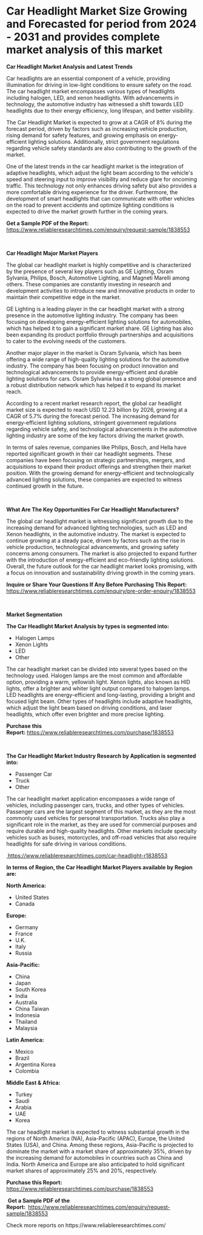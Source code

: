<p><h1>Car Headlight Market Size Growing and Forecasted for period from 2024 - 2031 and provides complete market analysis of this market</h1></p><p><strong>Car Headlight Market Analysis and Latest Trends</strong></p>
<p><p>Car headlights are an essential component of a vehicle, providing illumination for driving in low-light conditions to ensure safety on the road. The car headlight market encompasses various types of headlights including halogen, LED, and xenon headlights. With advancements in technology, the automotive industry has witnessed a shift towards LED headlights due to their energy efficiency, long lifespan, and better visibility.</p><p>The Car Headlight Market is expected to grow at a CAGR of 8% during the forecast period, driven by factors such as increasing vehicle production, rising demand for safety features, and growing emphasis on energy-efficient lighting solutions. Additionally, strict government regulations regarding vehicle safety standards are also contributing to the growth of the market.</p><p>One of the latest trends in the car headlight market is the integration of adaptive headlights, which adjust the light beam according to the vehicle's speed and steering input to improve visibility and reduce glare for oncoming traffic. This technology not only enhances driving safety but also provides a more comfortable driving experience for the driver. Furthermore, the development of smart headlights that can communicate with other vehicles on the road to prevent accidents and optimize lighting conditions is expected to drive the market growth further in the coming years.</p></p>
<p><strong>Get a Sample PDF of the Report:&nbsp;</strong> <a href="https://www.reliableresearchtimes.com/enquiry/request-sample/1838553">https://www.reliableresearchtimes.com/enquiry/request-sample/1838553</a></p>
<p>&nbsp;</p>
<p><strong>Car Headlight Major Market Players</strong></p>
<p><p>The global car headlight market is highly competitive and is characterized by the presence of several key players such as GE Lighting, Osram Sylvania, Philips, Bosch, Automotive Lighting, and Magneti Marelli among others. These companies are constantly investing in research and development activities to introduce new and innovative products in order to maintain their competitive edge in the market.</p><p>GE Lighting is a leading player in the car headlight market with a strong presence in the automotive lighting industry. The company has been focusing on developing energy-efficient lighting solutions for automobiles, which has helped it to gain a significant market share. GE Lighting has also been expanding its product portfolio through partnerships and acquisitions to cater to the evolving needs of the customers.</p><p>Another major player in the market is Osram Sylvania, which has been offering a wide range of high-quality lighting solutions for the automotive industry. The company has been focusing on product innovation and technological advancements to provide energy-efficient and durable lighting solutions for cars. Osram Sylvania has a strong global presence and a robust distribution network which has helped it to expand its market reach.</p><p>According to a recent market research report, the global car headlight market size is expected to reach USD 12.23 billion by 2026, growing at a CAGR of 5.7% during the forecast period. The increasing demand for energy-efficient lighting solutions, stringent government regulations regarding vehicle safety, and technological advancements in the automotive lighting industry are some of the key factors driving the market growth.</p><p>In terms of sales revenue, companies like Philips, Bosch, and Hella have reported significant growth in their car headlight segments. These companies have been focusing on strategic partnerships, mergers, and acquisitions to expand their product offerings and strengthen their market position. With the growing demand for energy-efficient and technologically advanced lighting solutions, these companies are expected to witness continued growth in the future.</p></p>
<p>&nbsp;</p>
<p><strong>What Are The Key Opportunities For Car Headlight Manufacturers?</strong></p>
<p><p>The global car headlight market is witnessing significant growth due to the increasing demand for advanced lighting technologies, such as LED and Xenon headlights, in the automotive industry. The market is expected to continue growing at a steady pace, driven by factors such as the rise in vehicle production, technological advancements, and growing safety concerns among consumers. The market is also projected to expand further with the introduction of energy-efficient and eco-friendly lighting solutions. Overall, the future outlook for the car headlight market looks promising, with a focus on innovation and sustainability driving growth in the coming years.</p></p>
<p><strong>Inquire or Share Your Questions If Any Before Purchasing This Report:</strong> <a href="https://www.reliableresearchtimes.com/enquiry/pre-order-enquiry/1838553">https://www.reliableresearchtimes.com/enquiry/pre-order-enquiry/1838553</a></p>
<p>&nbsp;</p>
<p><strong>Market Segmentation</strong></p>
<p><strong>The Car Headlight Market Analysis by types is segmented into:</strong></p>
<p><ul><li>Halogen Lamps</li><li>Xenon Lights</li><li>LED</li><li>Other</li></ul></p>
<p><p>The car headlight market can be divided into several types based on the technology used. Halogen lamps are the most common and affordable option, providing a warm, yellowish light. Xenon lights, also known as HID lights, offer a brighter and whiter light output compared to halogen lamps. LED headlights are energy-efficient and long-lasting, providing a bright and focused light beam. Other types of headlights include adaptive headlights, which adjust the light beam based on driving conditions, and laser headlights, which offer even brighter and more precise lighting.</p></p>
<p><strong>Purchase this Report:&nbsp;</strong><a href="https://www.reliableresearchtimes.com/purchase/1838553">https://www.reliableresearchtimes.com/purchase/1838553</a></p>
<p>&nbsp;</p>
<p><strong>The Car Headlight Market Industry Research by Application is segmented into:</strong></p>
<p><ul><li>Passenger Car</li><li>Truck</li><li>Other</li></ul></p>
<p><p>The car headlight market application encompasses a wide range of vehicles, including passenger cars, trucks, and other types of vehicles. Passenger cars are the largest segment of this market, as they are the most commonly used vehicles for personal transportation. Trucks also play a significant role in the market, as they are used for commercial purposes and require durable and high-quality headlights. Other markets include specialty vehicles such as buses, motorcycles, and off-road vehicles that also require headlights for safe driving in various conditions.</p></p>
<p><a href="https://www.reliableresearchtimes.com/car-headlight-r1838553">&nbsp;https://www.reliableresearchtimes.com/car-headlight-r1838553</a></p>
<p><strong>In terms of Region, the Car Headlight Market Players available by Region are:</strong></p>
<p>
    <p> <strong> North America: </strong>
        <ul>
            <li>United States</li>
            <li>Canada</li>
        </ul>
        </p> 
    <p> <strong> Europe: </strong>
        <ul>
            <li>Germany</li>
            <li>France</li>
            <li>U.K.</li>
            <li>Italy</li>
            <li>Russia</li>
        </ul>
        </p> 
    <p> <strong> Asia-Pacific: </strong>
        <ul>
            <li>China</li>
            <li>Japan</li>
            <li>South Korea</li>
            <li>India</li>
            <li>Australia</li>
            <li>China Taiwan</li>
            <li>Indonesia</li>
            <li>Thailand</li>
            <li>Malaysia</li>
        </ul>
        </p> 
    <p> <strong> Latin America: </strong>
        <ul>
            <li>Mexico</li>
            <li>Brazil</li>
            <li>Argentina Korea</li>
            <li>Colombia</li>
        </ul>
        </p> 
    <p> <strong> Middle East & Africa: </strong>
        <ul>
            <li>Turkey</li>
            <li>Saudi</li>
            <li>Arabia</li>
            <li>UAE</li>
            <li>Korea</li>
        </ul>
    </p>
    </p>
<p><p>The car headlight market is expected to witness substantial growth in the regions of North America (NA), Asia-Pacific (APAC), Europe, the United States (USA), and China. Among these regions, Asia-Pacific is projected to dominate the market with a market share of approximately 35%, driven by the increasing demand for automobiles in countries such as China and India. North America and Europe are also anticipated to hold significant market shares of approximately 25% and 20%, respectively.</p></p>
<p><strong>Purchase this Report: </strong><a href="https://www.reliableresearchtimes.com/purchase/1838553">https://www.reliableresearchtimes.com/purchase/1838553</a></p>
<p>&nbsp;<strong>Get a Sample PDF of the Report:&nbsp;&nbsp;</strong><a href="https://www.reliableresearchtimes.com/enquiry/request-sample/1838553">https://www.reliableresearchtimes.com/enquiry/request-sample/1838553</a></p>
<p><strong></strong></p>
<p>Check more reports on https://www.reliableresearchtimes.com/</p>